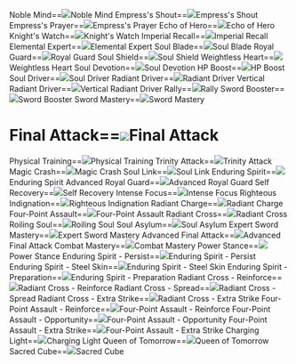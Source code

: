 Noble Mind==<img src="upload/mxd/Mihile/Skill Noble Mind.png"/>Noble Mind
Empress's Shout==<img src="upload/mxd/Mihile/Skill Empress's Shout.png"/>Empress's Shout
Empress's Prayer==<img src="upload/mxd/Mihile/Skill Empress's Prayer.png"/>Empress's Prayer
Echo of Hero==<img src="upload/mxd/Mihile/Skill Echo of Hero.png"/>Echo of Hero
Knight's Watch==<img src="upload/mxd/Mihile/Skill Knight's Watch.png"/>Knight's Watch
Imperial Recall==<img src="upload/mxd/Mihile/Skill Imperial Recall.png"/>Imperial Recall
Elemental Expert==<img src="upload/mxd/Mihile/Skill Elemental Expert.png"/>Elemental Expert
Soul Blade==<img src="upload/mxd/Mihile/Skill Soul Blade.png"/>Soul Blade
Royal Guard==<img src="upload/mxd/Mihile/Skill Royal Guard.png"/>Royal Guard
Soul Shield==<img src="upload/mxd/Mihile/Skill Soul Shield.png"/>Soul Shield
Weightless Heart==<img src="upload/mxd/Mihile/Skill Weightless Heart.png"/>Weightless Heart
Soul Devotion==<img src="upload/mxd/Mihile/Skill Soul Devotion.png"/>Soul Devotion
HP Boost==<img src="upload/mxd/Mihile/Skill HP Boost.png"/>HP Boost
Soul Driver==<img src="upload/mxd/Mihile/Skill Soul Driver.png"/>Soul Driver
Radiant Driver==<img src="upload/mxd/Mihile/Skill Radiant Driver.png"/>Radiant Driver
Vertical Radiant Driver==<img src="upload/mxd/Mihile/Skill Vertical Radiant Driver.png"/>Vertical Radiant Driver
Rally==<img src="upload/mxd/Mihile/Skill Rally.png"/>Rally
Sword Booster==<img src="upload/mxd/Mihile/Skill Sword Booster.png"/>Sword Booster
Sword Mastery==<img src="upload/mxd/Mihile/Skill Weapon Mastery.png"/>Sword Mastery
# Final Attack==<img src="upload/mxd/Mihile/Skill Final Attack.png"/>Final Attack
Physical Training==<img src="upload/mxd/Mihile/Skill Physical Training.png"/>Physical Training
Trinity Attack==<img src="upload/mxd/Mihile/Skill Trinity Attack.png"/>Trinity Attack
Magic Crash==<img src="upload/mxd/Mihile/Skill Magic Crash (Mihile).png"/>Magic Crash
Soul Link==<img src="upload/mxd/Mihile/Skill Soul Link.png"/>Soul Link
Enduring Spirit==<img src="upload/mxd/Mihile/Skill Enduring Spirit.png"/>Enduring Spirit
Advanced Royal Guard==<img src="upload/mxd/Mihile/Skill Advanced Royal Guard.png"/>Advanced Royal Guard
Self Recovery==<img src="upload/mxd/Mihile/Skill Self Recovery (Mihile).png"/>Self Recovery
Intense Focus==<img src="upload/mxd/Mihile/Skill Intense Focus.png"/>Intense Focus
Righteous Indignation==<img src="upload/mxd/Mihile/Skill Righteous Indignation.png"/>Righteous Indignation
Radiant Charge==<img src="upload/mxd/Mihile/Skill Radiant Charge.png"/>Radiant Charge
Four\-Point Assault==<img src="upload/mxd/Mihile/Skill Four-Point Assault.png"/>Four-Point Assault
Radiant Cross==<img src="upload/mxd/Mihile/Skill Radiant Cross.png"/>Radiant Cross
Roiling Soul==<img src="upload/mxd/Mihile/Skill Roiling Soul.png"/>Roiling Soul
Soul Asylum==<img src="upload/mxd/Mihile/Skill Soul Asylum.png"/>Soul Asylum
Expert Sword Mastery==<img src="upload/mxd/Mihile/Skill Expert Sword Mastery (Mihile).png"/>Expert Sword Mastery
Advanced Final Attack==<img src="upload/mxd/Mihile/Skill Advanced Final Attack.png"/>Advanced Final Attack
Combat Mastery==<img src="upload/mxd/Mihile/Skill Combat Mastery (Mihile).png"/>Combat Mastery
Power Stance==<img src="upload/mxd/Mihile/Skill Power Stance (Warrior).png"/>Power Stance
Enduring Spirit \- Persist==<img src="upload/mxd/Mihile/Skill Enduring Spirit - Persist.png"/>Enduring Spirit - Persist
Enduring Spirit \- Steel Skin==<img src="upload/mxd/Mihile/Skill Enduring Spirit - Steel Skin.png"/>Enduring Spirit - Steel Skin
Enduring Spirit \- Preparation==<img src="upload/mxd/Mihile/Skill Enduring Spirit - Preparation.png"/>Enduring Spirit - Preparation
Radiant Cross \- Reinforce==<img src="upload/mxd/Mihile/Skill Radiant Cross - Reinforce.png"/>Radiant Cross - Reinforce
Radiant Cross \- Spread==<img src="upload/mxd/Mihile/Skill Radiant Cross - Spread.png"/>Radiant Cross - Spread
Radiant Cross \- Extra Strike==<img src="upload/mxd/Mihile/Skill Radiant Cross - Extra Strike.png"/>Radiant Cross - Extra Strike
Four\-Point Assault \- Reinforce==<img src="upload/mxd/Mihile/Skill Four-Point Assault - Reinforce.png"/>Four-Point Assault - Reinforce
Four\-Point Assault \- Opportunity==<img src="upload/mxd/Mihile/Skill Four-Point Assault - Opportunity.png"/>Four-Point Assault - Opportunity
Four\-Point Assault \- Extra Strike==<img src="upload/mxd/Mihile/Skill Four-Point Assault - Extra Strike.png"/>Four-Point Assault - Extra Strike
Charging Light==<img src="upload/mxd/Mihile/Skill Charging Light.png"/>Charging Light
Queen of Tomorrow==<img src="upload/mxd/Mihile/Skill Queen of Tomorrow.png"/>Queen of Tomorrow
Sacred Cube==<img src="upload/mxd/Mihile/Skill Sacred Cube.png"/>Sacred Cube
